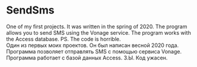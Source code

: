 # SendSms
One of my first projects. It was written in the spring of 2020. The program allows you to send SMS using the Vonage service. The program works with the Access database. PS. The code is horrible.<br>
Один из первых моих проектов. Он был написан весной 2020 года. Программа позволяет отправлять SMS с помощью сервиса Vonage. Программа работает с базой данных Access. З.Ы. Код ужасен.
